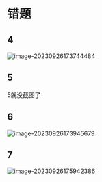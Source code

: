 # 错题

## 4

![image-20230926173744484](/Users/yuebinghui/Documents/program/github/note/images/image-20230926173744484.png)



## 5

5就没截图了

## 6

![image-20230926173945679](/Users/yuebinghui/Documents/program/github/note/images/image-20230926173945679.png)

## 7

![image-20230926175942386](/Users/yuebinghui/Documents/program/github/note/images/image-20230926175942386.png)

